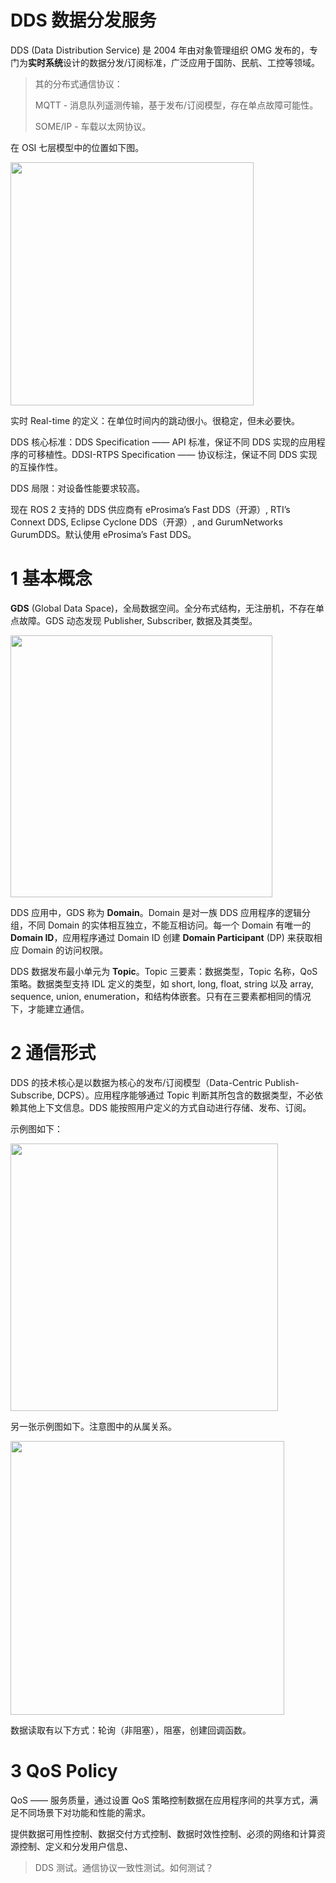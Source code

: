 # DDS 数据分发服务

DDS (Data Distribution Service) 是 2004 年由对象管理组织 OMG 发布的，专门为**实时系统**设计的数据分发/订阅标准，广泛应用于国防、民航、工控等领域。

> 其的分布式通信协议：
> 
> MQTT - 消息队列遥测传输，基于发布/订阅模型，存在单点故障可能性。
> 
> SOME/IP - 车载以太网协议。

在 OSI 七层模型中的位置如下图。

<img title="" src="file:///home/dknt/Documents/notes/robotics/image/Screenshot%20from%202023-06-26%2020-47-08.png" alt="" data-align="center" width="389">

实时 Real-time 的定义：在单位时间内的跳动很小。很稳定，但未必要快。

DDS 核心标准：DDS Specification —— API 标准，保证不同 DDS 实现的应用程序的可移植性。DDSI-RTPS Specification —— 协议标注，保证不同 DDS 实现的互操作性。

DDS 局限：对设备性能要求较高。

现在 ROS 2 支持的 DDS 供应商有 eProsima’s Fast DDS（开源）, RTI’s Connext DDS, Eclipse Cyclone DDS（开源）, and GurumNetworks GurumDDS。默认使用 eProsima’s Fast DDS。

# 1 基本概念

**GDS** (Global Data Space)，全局数据空间。全分布式结构，无注册机，不存在单点故障。GDS 动态发现 Publisher, Subscriber, 数据及其类型。

<img title="" src="file:///home/dknt/.config/marktext/images/2023-06-26-21-45-51-Screenshot%20from%202023-06-26%2021-44-55.png" alt="" data-align="center" width="419">

DDS 应用中，GDS 称为 **Domain**。Domain 是对一族 DDS 应用程序的逻辑分组，不同 Domain 的实体相互独立，不能互相访问。每一个 Domain 有唯一的 **Domain ID**，应用程序通过 Domain ID 创建 **Domain Participant** (DP) 来获取相应 Domain 的访问权限。

DDS 数据发布最小单元为 **Topic**。Topic 三要素：数据类型，Topic 名称，QoS 策略。数据类型支持 IDL 定义的类型，如 short, long, float, string 以及 array, sequence, union, enumeration，和结构体嵌套。只有在三要素都相同的情况下，才能建立通信。

# 2 通信形式

DDS 的技术核心是以数据为核心的发布/订阅模型（Data-Centric Publish-Subscribe, DCPS）。应用程序能够通过 Topic 判断其所包含的数据类型，不必依赖其他上下文信息。DDS 能按照用户定义的方式自动进行存储、发布、订阅。

示例图如下：

<img title="" src="file:///home/dknt/.config/marktext/images/2023-06-26-21-49-41-Screenshot%20from%202023-06-26%2021-49-07.png" alt="" width="428" data-align="center">

另一张示例图如下。注意图中的从属关系。

<img title="" src="file:///home/dknt/.config/marktext/images/2023-06-26-21-52-08-Screenshot%20from%202023-06-26%2021-51-54.png" alt="" data-align="center" width="438">

数据读取有以下方式：轮询（非阻塞），阻塞，创建回调函数。

# 3 QoS Policy

QoS —— 服务质量，通过设置 QoS 策略控制数据在应用程序间的共享方式，满足不同场景下对功能和性能的需求。

提供数据可用性控制、数据交付方式控制、数据时效性控制、必须的网络和计算资源控制、定义和分发用户信息、

> DDS 测试。通信协议一致性测试。如何测试？
